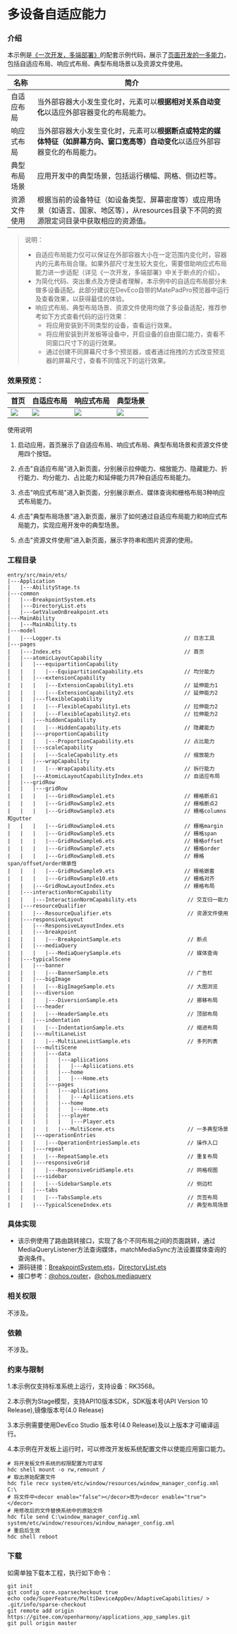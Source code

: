 # 多设备自适应能力

### 介绍

本示例是[《一次开发，多端部署》](https://gitee.com/openharmony/docs/tree/master/zh-cn/application-dev/key-features/multi-device-app-dev)的配套示例代码，展示了[页面开发的一多能力](https://gitee.com/openharmony/docs/blob/master/zh-cn/application-dev/key-features/multi-device-app-dev/layout-intro.md)，包括自适应布局、响应式布局、典型布局场景以及资源文件使用。

| 名称         | 简介                                                         |
| ------------ | ------------------------------------------------------------ |
| 自适应布局   | 当外部容器大小发生变化时，元素可以**根据相对关系自动变化**以适应外部容器变化的布局能力。 |
| 响应式布局   | 当外部容器大小发生变化时，元素可以**根据断点或特定的媒体特征（如屏幕方向、窗口宽高等）自动变化**以适应外部容器变化的布局能力。 |
| 典型布局场景 | 应用开发中的典型场景，包括运行横幅、网格、侧边栏等。         |
| 资源文件使用 | 根据当前的设备特征（如设备类型、屏幕密度等）或应用场景（如语言、国家、地区等），从resources目录下不同的资源限定词目录中获取相应的资源值。 |

> 说明：
>
> * 自适应布局能力仅可以保证在外部容器大小在一定范围内变化时，容器内的元素布局合理。如果外部尺寸发生较大变化，需要借助响应式布局能力进一步适配（详见《一次开发，多端部署》中关于断点的介绍）。
> * 为简化代码、突出重点及方便读者理解，本示例中的自适应布局部分未做多设备适配。此部分建议在DevEco自带的MatePadPro预览器中运行及查看效果，以获得最佳的体验。
> * 响应式布局、典型布局场景、资源文件使用均做了多设备适配，推荐参考如下方式查看代码的运行效果：
>   * 将应用安装到不同类型的设备，查看运行效果。
>   * 将应用安装到开发板等设备中，开启设备的自由窗口能力，查看不同窗口尺寸下的运行效果。
>   * 通过创建不同屏幕尺寸多个预览器，或者通过拖拽的方式改变预览器的屏幕尺寸，查看不同情况下的运行效果。

### 效果预览：

| 首页                                 | 自适应布局                              | 响应式布局                              | 典型场景                               |
|------------------------------------|------------------------------------|------------------------------------|------------------------------------|
| ![](screenshots/devices/img1.jpeg) | ![](screenshots/devices/img2.jpeg) | ![](screenshots/devices/img3.jpeg) | ![](screenshots/devices/img4.jpeg) |

使用说明

1. 启动应用，首页展示了自适应布局、响应式布局、典型布局场景和资源文件使用四个按钮。

2. 点击"自适应布局"进入新页面，分别展示拉伸能力、缩放能力、隐藏能力、折行能力、均分能力、占比能力和延伸能力共7种自适应布局能力。

3. 点击"响应式布局"进入新页面，分别展示断点、媒体查询和栅格布局3种响应式布局能力。

4. 点击"典型布局场景"进入新页面，展示了如何通过自适应布局能力和响应式布局能力，实现应用开发中的典型场景。

5. 点击"资源文件使用"进入新页面，展示字符串和图片资源的使用。

### 工程目录
```
entry/src/main/ets/
|---Application
|   |---AbilityStage.ts
|---common
|   |---BreakpointSystem.ets                    
|   |---DirectoryList.ets
|   |---GetValueOnBreakpoint.ets
|---MainAbility
|   |---MainAbility.ts
|---model
|   |---Logger.ts                                       // 日志工具
|---pages
|   |---Index.ets                                       // 首页
|   |---atomicLayoutCapability                          
|   |   |---equipartitionCapability
|   |   |   |---EquipartitionCapability.ets             // 均分能力
|   |   |---extensionCapability
|   |   |   |---ExtensionCapability1.ets                // 延伸能力1
|   |   |   |---ExtensionCapability2.ets                // 延伸能力2
|   |   |---flexibleCapability
|   |   |   |---FlexibleCapability1.ets                 // 拉伸能力2
|   |   |   |---FlexibleCapability2.ets                 // 拉伸能力2
|   |   |---hiddenCapability
|   |   |   |---HiddenCapability.ets                    // 隐藏能力
|   |   |---proportionCapability
|   |   |   |---ProportionCapability.ets                // 占比能力
|   |   |---scaleCapability
|   |   |   |---ScaleCapability.ets                     // 缩放能力
|   |   |---wrapCapability
|   |   |   |---WrapCapability.ets                      // 拆行能力
|   |   |---AtomicLayoutCapabilityIndex.ets             // 自适应布局
|   |---gridRow                       
|   |   |---gridRow
|   |   |   |---GridRowSample1.ets                      // 栅格断点1
|   |   |   |---GridRowSample2.ets                      // 栅格断点2
|   |   |   |---GridRowSample3.ets                      // 栅格columns和gutter
|   |   |   |---GridRowSample4.ets                      // 栅格margin
|   |   |   |---GridRowSample5.ets                      // 栅格span
|   |   |   |---GridRowSample6.ets                      // 栅格offset
|   |   |   |---GridRowSample7.ets                      // 栅格order
|   |   |   |---GridRowSample8.ets                      // 栅格span/offset/order继承性
|   |   |   |---GridRowSample9.ets                      // 栅格嵌套
|   |   |   |---GridRowSample10.ets                     // 栅格对齐
|   |   |---GridRowLayoutIndex.ets                      // 栅格布局
|   |---interactionNormCapability
|   |   |---InteractionNormCapability.ets                // 交互归一能力
|   |---resourceQualifier
|   |   |---ResourceQualifier.ets                        // 资源文件使用
|   |---responsiveLayout
|   |   |---ResponsiveLayoutIndex.ets                    
|   |   |---breakpoint
|   |   |   |---BreakpointSample.ets                     // 断点
|   |   |---mediaQuery
|   |   |   |---MediaQuerySample.ets                     // 媒体查询
|   |---typicalScene
|   |   |---banner
|   |   |   |---BannerSample.ets                         // 广告栏
|   |   |---bigImage
|   |   |   |---BigImageSample.ets                       // 大图浏览
|   |   |---diversion
|   |   |   |---DiversionSample.ets                      // 挪移布局
|   |   |---header
|   |   |   |---HeaderSample.ets                         // 顶部布局
|   |   |---indentation
|   |   |   |---IndentationSample.ets                    // 缩进布局
|   |   |---multiLaneList
|   |   |   |---MultiLaneListSample.ets                  // 多列列表
|   |   |---multiScene                               
|   |   |   |---data	
|   |   |   |   |---apliications	
|   |   |   |   |   |---Apliications.ets		
|   |   |   |   |---home
|   |   |   |   |   |---Home.ets					
|   |   |   |---pages    
|   |   |   |   |---apliications
|   |   |   |   |   |---Apliications.ets	
|   |   |   |   |---home	
|   |   |   |   |   |---Home.ets
|   |   |   |   |---player	
|   |   |   |   |   |---Player.ets
|   |   |   |   |---MultiScene.ets	                     // 一多典型场景
|   |   |---operationEntries
|   |   |   |---OperationEntriesSample.ets               // 操作入口
|   |   |---repeat
|   |   |   |---RepeatSample.ets                         // 重复布局
|   |   |---responsiveGrid
|   |   |   |---ResponsiveGridSample.ets                 // 网格视图
|   |   |---sidebar
|   |   |   |---SidebarSample.ets                        // 侧边栏
|   |   |---tabs
|   |   |   |---TabsSample.ets                           // 页签布局
|   |   |---TypicalSceneIndex.ets                        // 典型布局场景
```
### 具体实现

* 该示例使用了路由跳转接口，实现了各个不同布局之间的页面跳转，通过MediaQueryListener方法查询媒体，matchMediaSync方法设置媒体查询的查询条件。
* 源码链接：[BreakpointSystem.ets](entry/src/main/ets/common/BreakpointSystem.ets)，[DirectoryList.ets](entry/src/main/ets/common/DirectoryList.ets)
* 接口参考：[@ohos.router](https://gitee.com/openharmony/docs/blob/master/zh-cn/application-dev/reference/apis-arkui/js-apis-router.md)，[@ohos.mediaquery](https://gitee.com/openharmony/docs/blob/master/zh-cn/application-dev/reference/apis/js-apis-mediaquery.md)

### 相关权限

不涉及。

### 依赖

不涉及。

### 约束与限制

1.本示例仅支持标准系统上运行，支持设备：RK3568。

2.本示例为Stage模型，支持API10版本SDK，SDK版本号(API Version 10 Release),镜像版本号(4.0 Release)

3.本示例需要使用DevEco Studio 版本号(4.0 Release)及以上版本才可编译运行。

4.本示例在开发板上运行时，可以修改开发板系统配置文件以使能应用窗口能力。

````
# 将开发板文件系统的权限配置为可读写
hdc shell mount -o rw,remount /
# 取出原始配置文件
hdc file recv system/etc/window/resources/window_manager_config.xml C:\
# 将文件中<decor enable="false"></decor>改为<decor enable="true"></decor>
# 用修改后的文件替换系统中的原始文件
hdc file send C:\window_manager_config.xml system/etc/window/resources/window_manager_config.xml
# 重启后生效
hdc shell reboot
````

### 下载

如需单独下载本工程，执行如下命令：
```
git init
git config core.sparsecheckout true
echo code/SuperFeature/MultiDeviceAppDev/AdaptiveCapabilities/ > .git/info/sparse-checkout
git remote add origin https://gitee.com/openharmony/applications_app_samples.git
git pull origin master
```